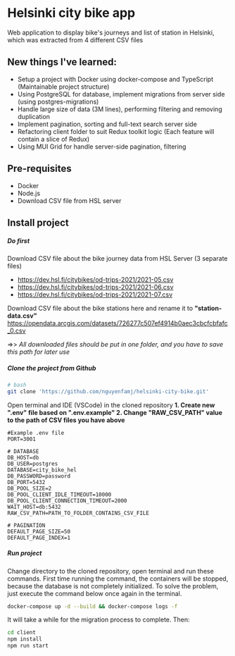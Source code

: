 # Helsinki city bike app

Web application to display bike's journeys and list of station in Helsinki, which was extracted from 4 different CSV files

## New things I've learned:

- Setup a project with Docker using docker-compose and TypeScript (Maintainable project structure)
- Using PostgreSQL for database, implement migrations from server side (using postgres-migrations)
- Handle large size of data (3M lines), performing filtering and removing duplication
- Implement pagination, sorting and full-text search server side
- Refactoring client folder to suit Redux toolkit logic (Each feature will contain a slice of Redux)
- Using MUI Grid for handle server-side pagination, filtering

## Pre-requisites

- Docker
- Node.js
- Download CSV file from HSL server

## Install project

##### Do first

Download CSV file about the bike journey data from HSL Server (3 separate files)

- <https://dev.hsl.fi/citybikes/od-trips-2021/2021-05.csv>
- <https://dev.hsl.fi/citybikes/od-trips-2021/2021-06.csv>
- <https://dev.hsl.fi/citybikes/od-trips-2021/2021-07.csv>

Download CSV file about the bike stations here and rename it to **"station-data.csv"**
<https://opendata.arcgis.com/datasets/726277c507ef4914b0aec3cbcfcbfafc_0.csv>

=>> _All downloaded files should be put in one folder, and you have to save this path for later use_

##### Clone the project from Github

```bash
# bash
git clone 'https://github.com/nguyenfamj/helsinki-city-bike.git'
```

Open terminal and IDE (VSCode) in the cloned repository
**1. Create new ".env" file based on ".env.example" 2. Change "RAW_CSV_PATH" value to the path of CSV files you have above**

```dotenv
#Example .env file
PORT=3001

# DATABASE
DB_HOST=db
DB_USER=postgres
DATABASE=city_bike_hel
DB_PASSWORD=password
DB_PORT=5432
DB_POOL_SIZE=2
DB_POOL_CLIENT_IDLE_TIMEOUT=10000
DB_POOL_CLIENT_CONNECTION_TIMEOUT=2000
WAIT_HOST=db:5432
RAW_CSV_PATH=PATH_TO_FOLDER_CONTAINS_CSV_FILE

# PAGINATION
DEFAULT_PAGE_SIZE=50
DEFAULT_PAGE_INDEX=1
```

##### Run project

Change directory to the cloned repository, open terminal and run these commands. First time running the command, the containers will be stopped, because the database is not completely initialized. To solve the problem, just execute the command below once again in the terminal.

```bash
docker-compose up -d --build && docker-compose logs -f
```

It will take a while for the migration process to complete. Then:

```bash
cd client
npm install
npm run start
```
